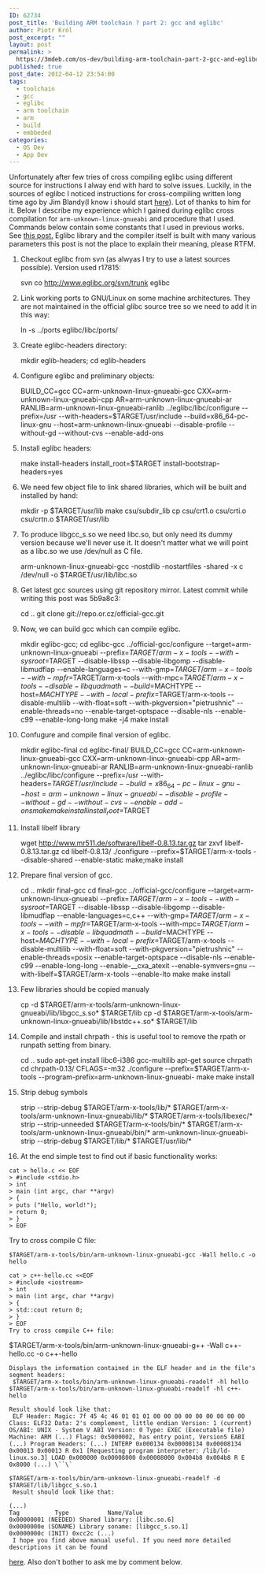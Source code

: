 ```yaml
---
ID: 62734
post_title: 'Building ARM toolchain ? part 2: gcc and eglibc'
author: Piotr Król
post_excerpt: ""
layout: post
permalink: >
  https://3mdeb.com/os-dev/building-arm-toolchain-part-2-gcc-and-eglibc/
published: true
post_date: 2012-04-12 23:54:00
tags:
  - toolchain
  - gcc
  - eglibc
  - arm toolchain
  - arm
  - build
  - embbeded
categories:
  - OS Dev
  - App Dev
---
```

Unfortunately after few tries of cross compiling eglibc using different source for instructions I alway end with hard to solve issues. Luckily, in the sources of eglibc I noticed instructions for cross-compiling written long time ago by Jim Blandy(I know i should start [here][1]). Lot of thanks to him for it. Below I describe my experience which I gained during eglibc cross compilation for `arm-unknown-linux-gnueabi` and procedure that I used. Commands below contain some constants that I used in previous works. See [this post.][2] Eglibc library and the compiler itself is built with many various parameters this post is not the place to explain their meaning, please RTFM. 
1.  Checkout eglibc from svn (as alwyas I try to use a latest sources possible). Version used r17815:

    svn co http://www.eglibc.org/svn/trunk eglibc
    

1.  Link working ports to GNU/Linux on some machine architectures. They are not maintained in the official glibc source tree so we need to add it in this way:

    ln -s ../ports eglibc/libc/ports/
    

1.  Create eglibc-headers directory:

    mkdir eglib-headers; cd eglib-headers
    

1.  Configure eglibc and preliminary objects:

    BUILD_CC=gcc CC=arm-unknown-linux-gnueabi-gcc CXX=arm-unknown-linux-gnueabi-cpp 
    AR=arm-unknown-linux-gnueabi-ar RANLIB=arm-unknown-linux-gnueabi-ranlib 
    ../eglibc/libc/configure --prefix=/usr --with-headers=$TARGET/usr/include 
    --build=x86_64-pc-linux-gnu --host=arm-unknown-linux-gnueabi --disable-profile 
    --without-gd --without-cvs --enable-add-ons
    

1.  Install eglibc headers:

    make install-headers install_root=$TARGET install-bootstrap-headers=yes
    

1.  We need few object file to link shared libraries, which will be built and installed by hand:

    mkdir -p $TARGET/usr/lib make csu/subdir_lib cp csu/crt1.o csu/crti.o csu/crtn.o $TARGET/usr/lib
    

1.  To produce libgcc_s.so we need libc.so, but only need its dummy version because we'll never use it. It doesn't matter what we will point as a libc.so we use /dev/null as C file.

    arm-unknown-linux-gnueabi-gcc -nostdlib -nostartfiles -shared -x c /dev/null -o 
    $TARGET/usr/lib/libc.so
    

1.  Get latest gcc sources using git repository mirror. Latest commit while writing this post was 5b9a8c3:

    cd .. git clone git://repo.or.cz/official-gcc.git
    

1.  Now, we can build gcc which can compile eglibc.

    mkdir eglibc-gcc; cd eglibc-gcc ../official-gcc/configure --target=arm-unknown-linux-gnueabi 
    --prefix=$TARGET/arm-x-tools --with-sysroot=$TARGET --disable-libssp 
    --disable-libgomp --disable-libmudflap --enable-languages=c 
    --with-gmp=$TARGET/arm-x-tools --with-mpfr=$TARGET/arm-x-tools 
    --with-mpc=$TARGET/arm-x-tools --disable-libquadmath --build=$MACHTYPE 
    --host=$MACHTYPE --with-local-prefix=$TARGET/arm-x-tools --disable-multilib 
    --with-float=soft --with-pkgversion="pietrushnic" --enable-threads=no 
    --enable-target-optspace --disable-nls --enable-c99 --enable-long-long
    make -j4
    make install
    

1.  Confugure and compile final version of eglibc.

    mkdir eglibc-final
    cd eglibc-final/ BUILD_CC=gcc CC=arm-unknown-linux-gnueabi-gcc CXX=arm-unknown-linux-gnueabi-cpp 
    AR=arm-unknown-linux-gnueabi-ar RANLIB=arm-unknown-linux-gnueabi-ranlib 
    ../eglibc/libc/configure --prefix=/usr --with-headers=$TARGET/usr/include 
    --build=x86_64-pc-linux-gnu --host=arm-unknown-linux-gnueabi --disable-profile 
    --without-gd --without-cvs --enable-add-ons
    make
    make install install_root=$TARGET
    

1.  Install libelf library

    wget http://www.mr511.de/software/libelf-0.8.13.tar.gz
    tar zxvf libelf-0.8.13.tar.gz
    cd libelf-0.8.13/
    ./configure --prefix=$TARGET/arm-x-tools --disable-shared --enable-static
    make;make install
    

1.  Prepare final version of gcc.

    cd ..
    mkdir final-gcc
    cd final-gcc
    ../official-gcc/configure --target=arm-unknown-linux-gnueabi 
    --prefix=$TARGET/arm-x-tools --with-sysroot=$TARGET --disable-libssp 
    --disable-libgomp --disable-libmudflap --enable-languages=c,c++ --with-gmp=$TARGET/arm-x-tools 
    --with-mpfr=$TARGET/arm-x-tools --with-mpc=$TARGET/arm-x-tools --disable-libquadmath 
    --build=$MACHTYPE --host=$MACHTYPE --with-local-prefix=$TARGET/arm-x-tools --disable-multilib 
    --with-float=soft --with-pkgversion="pietrushnic" --enable-threads=posix 
    --enable-target-optspace --disable-nls --enable-c99 --enable-long-long 
    --enable-__cxa_atexit --enable-symvers=gnu --with-libelf=$TARGET/arm-x-tools 
    --enable-lto
    make
    make install
    

1.  Few libraries should be copied manualy

    cp -d $TARGET/arm-x-tools/arm-unknown-linux-gnueabi/lib/libgcc_s.so* $TARGET/lib
    cp -d $TARGET/arm-x-tools/arm-unknown-linux-gnueabi/lib/libstdc++.so* $TARGET/lib
    

1.  Compile and install chrpath - this is useful tool to remove the rpath or runpath setting from binary.

    cd ..
    sudo apt-get install libc6-i386 gcc-multilib
    apt-get source chrpath
    cd chrpath-0.13/ CFLAGS=-m32
    ./configure --prefix=$TARGET/arm-x-tools 
    --program-prefix=arm-unknown-linux-gnueabi-
    make
    make install
    

1.  Strip debug symbols

    strip --strip-debug $TARGET/arm-x-tools/lib/* 
    $TARGET/arm-x-tools/arm-unknown-linux-gnueabi/lib/* $TARGET/arm-x-tools/libexec/*
    strip --strip-unneeded $TARGET/arm-x-tools/bin/* 
    $TARGET/arm-x-tools/arm-unknown-linux-gnueabi/bin/*
    arm-unknown-linux-gnueabi-strip --strip-debug $TARGET/lib/* $TARGET/usr/lib/*
    

1.  At the end simple test to find out if basic functionality works:

<pre><code class="c">cat &gt; hello.c &lt;&lt; EOF 
&gt; #include &lt;stdio.h&gt;
&gt; int
&gt; main (int argc, char **argv) 
&gt; { 
&gt; puts ("Hello, world!"); 
&gt; return 0; 
&gt; } 
&gt; EOF
</code></pre> Try to cross compile C file: 

    $TARGET/arm-x-tools/bin/arm-unknown-linux-gnueabi-gcc -Wall hello.c -o hello
    

<pre><code class="cpp">cat &gt; c++-hello.cc &lt;&lt;EOF 
&gt; #include &lt;iostream&gt; 
&gt; int 
&gt; main (int argc, char **argv) 
&gt; { 
&gt; std::cout return 0; 
&gt; } 
&gt; EOF
Try to cross compile C++ file:
</code></pre> $TARGET/arm-x-tools/bin/arm-unknown-linux-gnueabi-g++ -Wall c++-hello.cc -o c++-hello 

    Displays the information contained in the ELF header and in the file's segment headers:
     $TARGET/arm-x-tools/bin/arm-unknown-linux-gnueabi-readelf -hl hello $TARGET/arm-x-tools/bin/arm-unknown-linux-gnueabi-readelf -hl c++-hello 

    Result should look like that:
     ELF Header: Magic: 7f 45 4c 46 01 01 01 00 00 00 00 00 00 00 00 00 Class: ELF32 Data: 2's complement, little endian Version: 1 (current) OS/ABI: UNIX - System V ABI Version: 0 Type: EXEC (Executable file) Machine: ARM (...) Flags: 0x5000002, has entry point, Version5 EABI (...) Program Headers: (...) INTERP 0x000134 0x00008134 0x00008134 0x00013 0x00013 R 0x1 [Requesting program interpreter: /lib/ld-linux.so.3] LOAD 0x000000 0x00008000 0x00008000 0x004b8 0x004b8 R E 0x8000 (...) \``\` 

    $TARGET/arm-x-tools/bin/arm-unknown-linux-gnueabi-readelf -d 
    $TARGET/lib/libgcc_s.so.1
     Result should look like that: 

    (...)
    Tag          Type           Name/Value
    0x00000001 (NEEDED) Shared library: [libc.so.6]
    0x0000000e (SONAME) Library soname: [libgcc_s.so.1]
    0x0000000c (INIT) 0xcc2c (...)
     I hope you find above manual useful. If you need more detailed descriptions it can be found 

[here][3]. Also don't bother to ask me by comment below.

 [1]: http://www.eglibc.org/cgi-bin/viewvc.cgi/trunk/libc/EGLIBC.cross-building?revision=2037&view=markup
 [2]: /2012/03/20/building-arm-toolchain-part-1-libs-and
 [3]: http://www.eglibc.org/cgi-bin/viewvc.cgi/trunk/libc/EGLIBC.cross-building?view=markup